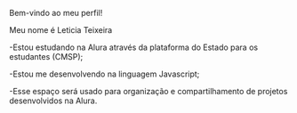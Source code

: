 Bem-vindo ao meu perfil! 

Meu nome é Leticia Teixeira


-Estou estudando na Alura através da plataforma do Estado para os estudantes (CMSP);

-Estou me desenvolvendo na linguagem Javascript;

-Esse espaço será usado para organização e compartilhamento de projetos desenvolvidos na Alura.
